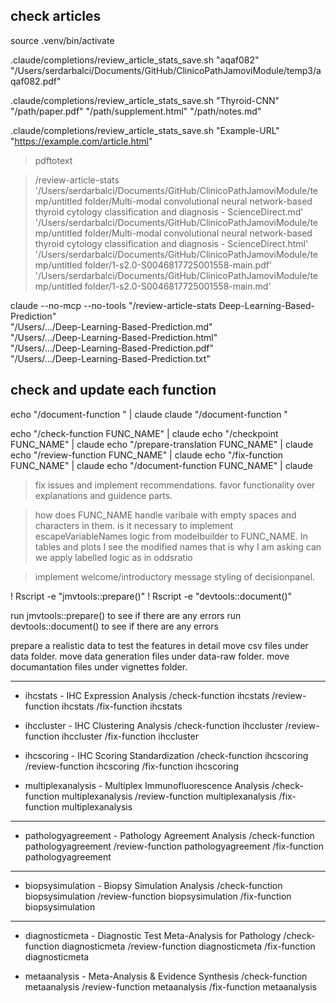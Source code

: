 ## check articles

source .venv/bin/activate

.claude/completions/review_article_stats_save.sh "aqaf082" \
  "/Users/serdarbalci/Documents/GitHub/ClinicoPathJamoviModule/temp3/aqaf082.pdf"

.claude/completions/review_article_stats_save.sh "Thyroid-CNN" \
  "/path/paper.pdf" "/path/supplement.html" "/path/notes.md"

.claude/completions/review_article_stats_save.sh "Example-URL" \
  "<https://example.com/article.html>"

> pdftotext

> /review-article-stats '/Users/serdarbalci/Documents/GitHub/ClinicoPathJamoviModule/temp/untitled folder/Multi-modal convolutional neural network-based thyroid cytology classification and diagnosis - ScienceDirect.md'
'/Users/serdarbalci/Documents/GitHub/ClinicoPathJamoviModule/temp/untitled folder/Multi-modal convolutional neural network-based thyroid cytology classification and diagnosis - ScienceDirect.html'
'/Users/serdarbalci/Documents/GitHub/ClinicoPathJamoviModule/temp/untitled folder/1-s2.0-S0046817725001558-main.pdf'
'/Users/serdarbalci/Documents/GitHub/ClinicoPathJamoviModule/temp/untitled folder/1-s2.0-S0046817725001558-main.md'

claude --no-mcp --no-tools "/review-article-stats Deep-Learning-Based-Prediction" \
  "/Users/.../Deep-Learning-Based-Prediction.md" \
  "/Users/.../Deep-Learning-Based-Prediction.html" \
  "/Users/.../Deep-Learning-Based-Prediction.pdf" \
  "/Users/.../Deep-Learning-Based-Prediction.txt"

## check and update each function

echo "/document-function " | claude
claude "/document-function "

echo "/check-function FUNC_NAME" | claude
echo "/checkpoint FUNC_NAME" | claude
echo "/prepare-translation FUNC_NAME" | claude
echo "/review-function FUNC_NAME" | claude
echo "/fix-function FUNC_NAME" | claude
echo "/document-function FUNC_NAME" | claude

> fix issues and implement recommendations. favor functionality over explanations and guidence parts.

> how does FUNC_NAME handle varibale with empty spaces and characters in them.
is it necessary to implement escapeVariableNames logic from modelbuilder to FUNC_NAME.
In tables and plots I see the modified names that is why I am asking
can we apply labelled logic as in oddsratio

> implement welcome/introductory message styling of decisionpanel.

! Rscript -e "jmvtools::prepare()"
! Rscript -e "devtools::document()"

run jmvtools::prepare() to see if there are any errors
run devtools::document() to see if there are any errors

prepare a realistic data to test the features in detail 
move csv files under data folder.
move data generation files under data-raw folder.
move documantation files under vignettes folder.


***

- ihcstats - IHC Expression Analysis
/check-function ihcstats
/review-function ihcstats
/fix-function ihcstats

- ihccluster - IHC Clustering Analysis
/check-function ihccluster
/review-function ihccluster
/fix-function ihccluster

- ihcscoring - IHC Scoring Standardization
/check-function ihcscoring
/review-function ihcscoring
/fix-function ihcscoring

- multiplexanalysis - Multiplex Immunofluorescence Analysis
/check-function multiplexanalysis
/review-function multiplexanalysis
/fix-function multiplexanalysis



***

- pathologyagreement - Pathology Agreement Analysis
/check-function pathologyagreement
/review-function pathologyagreement
/fix-function pathologyagreement


***

- biopsysimulation - Biopsy Simulation Analysis
/check-function biopsysimulation
/review-function biopsysimulation
/fix-function biopsysimulation

***

- diagnosticmeta - Diagnostic Test Meta-Analysis for Pathology
/check-function diagnosticmeta
/review-function diagnosticmeta
/fix-function diagnosticmeta

- metaanalysis - Meta-Analysis & Evidence Synthesis
/check-function metaanalysis
/review-function metaanalysis
/fix-function metaanalysis

